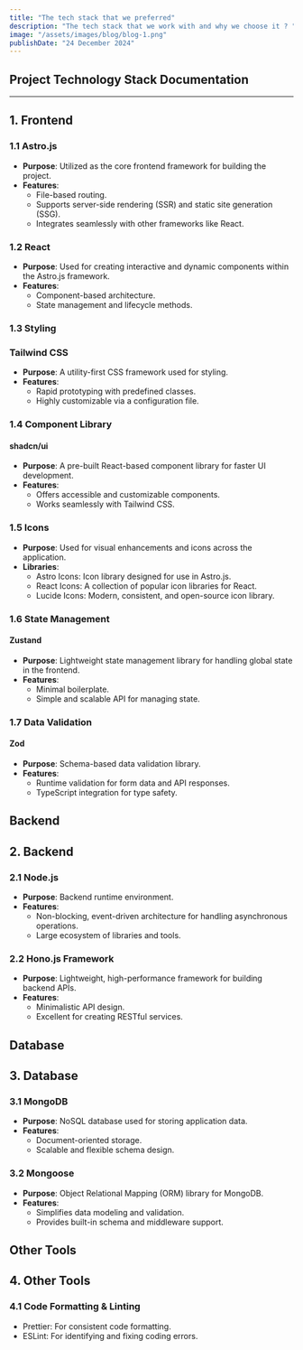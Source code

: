 ```yaml
---
title: "The tech stack that we preferred"
description: "The tech stack that we work with and why we choose it ? "
image: "/assets/images/blog/blog-1.png"
publishDate: "24 December 2024"
---
```


## Project Technology Stack Documentation

---

## **1. Frontend**

### **1.1 Astro.js**

- **Purpose**: Utilized as the core frontend framework for building the project.
- **Features**:
  -  File-based routing.
  -  Supports server-side rendering (SSR) and static site generation (SSG).
  -  Integrates seamlessly with other frameworks like React.

### **1.2 React**

- **Purpose**: Used for creating interactive and dynamic components within the Astro.js framework.
- **Features**:
  -  Component-based architecture.
  -  State management and lifecycle methods.

### **1.3 Styling**

### Tailwind CSS

- **Purpose**: A utility-first CSS framework used for styling.
- **Features**:
  -  Rapid prototyping with predefined classes.
  -  Highly customizable via a configuration file.

### **1.4 Component Library**

#### shadcn/ui

- **Purpose**: A pre-built React-based component library for faster UI development.
- **Features**:
  -  Offers accessible and customizable components.
  -  Works seamlessly with Tailwind CSS.

### **1.5 Icons**

- **Purpose**: Used for visual enhancements and icons across the application.
- **Libraries**:
  -  Astro Icons: Icon library designed for use in Astro.js.
  -  React Icons: A collection of popular icon libraries for React.
  -  Lucide Icons: Modern, consistent, and open-source icon library.

### **1.6 State Management**

#### Zustand

- **Purpose**: Lightweight state management library for handling global state in the frontend.
- **Features**:
  -  Minimal boilerplate.
  -  Simple and scalable API for managing state.

### **1.7 Data Validation**

#### Zod

- **Purpose**: Schema-based data validation library.
- **Features**:
  -  Runtime validation for form data and API responses.
  -  TypeScript integration for type safety.

## Backend

## **2. Backend**

### **2.1 Node.js**

- **Purpose**: Backend runtime environment.
- **Features**:
  -  Non-blocking, event-driven architecture for handling asynchronous operations.
  -  Large ecosystem of libraries and tools.

### **2.2 Hono.js Framework**

- **Purpose**: Lightweight, high-performance framework for building backend APIs.
- **Features**:
  -  Minimalistic API design.
  -  Excellent for creating RESTful services.

## Database

## **3. Database**

### **3.1 MongoDB**

- **Purpose**: NoSQL database used for storing application data.
- **Features**:
  -  Document-oriented storage.
  -  Scalable and flexible schema design.

### **3.2 Mongoose**

- **Purpose**: Object Relational Mapping (ORM) library for MongoDB.
- **Features**:
  -  Simplifies data modeling and validation.
  -  Provides built-in schema and middleware support.

## Other Tools

## **4. Other Tools**

### **4.1 Code Formatting & Linting**

-  Prettier: For consistent code formatting.
-  ESLint: For identifying and fixing coding errors.
